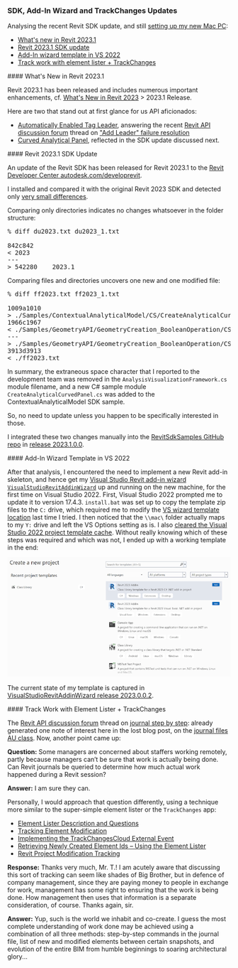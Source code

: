 <head>
<meta http-equiv="Content-Type" content="text/html; charset=utf-8">
<link rel="stylesheet" type="text/css" href="bc.css">
<script src="https://cdn.rawgit.com/google/code-prettify/master/loader/run_prettify.js" type="text/javascript"></script>
</head>

<!---

- /Users/jta/a/lib/revit/jeremy/diff_2023_2023_1.txt

twitter:

 the #RevitAPI @AutodeskAPS @AutodeskRevit #bim 

Analysing the recent Revit SDK update, and still setting up my new Mac PC
&ndash; Revit 2023.1 SDK update
&ndash; Add-In wizard template in VS 2022
&ndash; Track work with element lister + TrackChanges...

linkedin:

#bim #DynamoBim #AutodeskAPS #Revit #API #IFC #SDK #AI #VisualStudio #Autodesk #AEC #adsk

the [Revit API discussion forum](http://forums.autodesk.com/t5/revit-api-forum/bd-p/160) thread

<center>
<img src="img/" alt="" title="" width="600" height=""/>
<p style="font-size: 80%; font-style:italic"></p>
</center>

<pre class="code">
</pre>

-->

### SDK, Add-In Wizard and TrackChanges Updates

Analysing the recent Revit SDK update, and
still [setting up my new Mac PC](https://thebuildingcoder.typepad.com/blog/2022/12/exploring-arm-chatgpt-nairobi-and-the-tsp.html#11):

- [What's new in Revit 2023.1](#1)
- [Revit 2023.1 SDK update](#2)
- [Add-In wizard template in VS 2022](#3)
- [Track work with element lister + TrackChanges](#4)

####<a name="1"></a> What's New in Revit 2023.1

Revit 2023.1 has been released and includes numerous important enhancements, 
cf. [What's New in Revit 2023](https://help.autodesk.com/view/RVT/2023/ENU/?guid=GUID-C81929D7-02CB-4BF7-A637-9B98EC9EB38B) &gt; 2023.1 Release.

Here are two that stand out at first glance for us API aficionados:

- [Automatically Enabled Tag Leader](https://help.autodesk.com/view/RVT/2023/ENU/?guid=GUID-3451EA78-36B5-41CA-9577-76BD9CBC330D),
answering the recent [Revit API discussion forum](http://forums.autodesk.com/t5/revit-api-forum/bd-p/160) thread
on ["Add Leader" failure resolution](https://forums.autodesk.com/t5/revit-api-forum/quot-add-leader-quot-failure-resolution/td-p/11612092)
- [Curved Analytical Panel](https://help.autodesk.com/view/RVT/2023/ENU/?guid=GUID-0D839F7D-3B73-41C3-8134-3FDF40B793BB),
reflected in the SDK update discussed next.

####<a name="2"></a> Revit 2023.1 SDK Update

An update of the Revit SDK has been released for Revit 2023.1 to
the [Revit Developer Center autodesk.com/developrevit](https://www.autodesk.com/developer-network/platform-technologies/revit).

I installed and compared it with the original Revit 2023 SDK and detected
only [very small differences](zip/diff_2023_2023_1.txt).

Comparing only directories indicates no changes whatsoever in the folder structure:

<pre>
% diff du2023.txt du2023_1.txt

842c842
< 2023
---
> 542280	2023.1
</pre>

Comparing files and directories uncovers one new and one modified file:

<pre>
% diff ff2023.txt ff2023_1.txt

1009a1010
> ./Samples/ContextualAnalyticalModel/CS/CreateAnalyticalCurvedPanel.cs
1966c1967
< ./Samples/GeometryAPI/GeometryCreation_BooleanOperation/CS/AnalysisVisualizationFramework .cs
---
> ./Samples/GeometryAPI/GeometryCreation_BooleanOperation/CS/AnalysisVisualizationFramework.cs
3913d3913
< ./ff2023.txt
</pre>

In summary, the extraneous space character that I reported to the development team was removed in the `AnalysisVisualizationFramework.cs` module filename, and a new C# sample module `CreateAnalyticalCurvedPanel.cs` was added to the ContextualAnalyticalModel SDK sample.

So, no need to update unless you happen to be specifically interested in those.

I integrated these two changes manually into
the [RevitSdkSamples GitHub repo](https://github.com/jeremytammik/RevitSdkSamples)
in [release 2023.1.0.0](https://github.com/jeremytammik/RevitSdkSamples/releases/tag/2023.1.0.0).

####<a name="3"></a> Add-In Wizard Template in VS 2022

After that analysis, I encountered the need to implement a new Revit add-in skeleton, and hence get
my [Visual Studio Revit add-in wizard `VisualStudioRevitAddinWizard`](https://github.com/jeremytammik/VisualStudioRevitAddinWizard) up
and running on the new machine, for the first time on Visual Studio 2022.
First, Visual Studio 2022 prompted me to update it to version 17.4.3.
`install.bat` was set up to copy the template zip files to the `C:` drive, which required me to modify
the [VS wizard template location](https://thebuildingcoder.typepad.com/blog/2022/10/bim360-links-and-programming-add-ins.html#6) last
time I tried.
I then noticed that the `\\mac\` folder actually maps to my `Y:` drive and left the VS Options setting as is.
I also [cleared the Visual Studio 2022 project template cache](https://learn.microsoft.com/en-us/answers/questions/714454/location-of-visual-studio-2022-project-template-ca.html).
Without really knowing which of these steps was required and which was not, I ended up with a working template in the end:

<center>
<img src="img/vs_2022_rvt_addin_wiz.png" alt="Add-In Wizard Template in VS 2022 " title="Add-In Wizard Template in VS 2022" width="800" height=""/> <!-- 800 × 425 pixels -->
</center>

<!--
PS C:\Users\jta\Documents> mkdir "Visual Studio 2022\Templates\ProjectTemplates"
PS Y:\a\src\rvt\VisualStudioRevitAddinWizard> .\install.bat 2022
-->

The current state of my template is captured
in [VisualStudioRevitAddinWizard release 2023.0.0.2](https://github.com/jeremytammik/VisualStudioRevitAddinWizard/releases/tag/2023.0.0.2).

####<a name="4"></a> Track Work with Element Lister + TrackChanges

The [Revit API discussion forum](http://forums.autodesk.com/t5/revit-api-forum/bd-p/160) thread
on [journal step by step](https://forums.autodesk.com/t5/revit-api-forum/journal-step-by-step/m-p/11625744):
already generated one note of interest here in the lost blog post,
on the [journal files AU class](https://thebuildingcoder.typepad.com/blog/2023/01/cultureinfochanger-and-ironpython3.html#4).
Now, another point came up:

**Question:** Some managers are concerned about staffers working remotely, partly because managers can’t be sure that work is actually being done.
Can Revit journals be queried to determine how much actual work happened during a Revit session?

**Answer:** I am sure they can. 

Personally, I would approach that question differently, using a technique more similar to the super-simple element lister or the `TrackChanges` app:

<ul>
<li><a href="http://thebuildingcoder.typepad.com/blog/2014/09/debugging-and-maintaining-the-image-relationship.html#2"> Element Lister Description and Questions</a></li>
<li><a href="http://thebuildingcoder.typepad.com/blog/2016/01/tracking-element-modification.html">Tracking Element Modification</a></li>
<li><a href="http://thebuildingcoder.typepad.com/blog/2016/03/implementing-the-trackchangescloud-external-event.html">Implementing the TrackChangesCloud External Event</a></li>
<li><a href="http://thebuildingcoder.typepad.com/blog/2018/02/retrieving-newly-created-element-ids.html">Retrieving Newly Created Element Ids &ndash; Using the Element Lister</a></li>
<li><a href="https://thebuildingcoder.typepad.com/blog/2021/01/line-subcategory-filter-nw-and-modification-tracking.html#3">Revit Project Modification Tracking</a></li>
</ul>

**Response:** Thanks very much, Mr. T.!
I am acutely aware that discussing this sort of tracking can seem like shades of Big Brother, but in defence of company management, since they are paying money to people in exchange for work, management has some right to ensuring that the work is being done.
How management then uses that information is a separate consideration, of course.
Thanks again, sir.

**Answer:** Yup, such is the world we inhabit and co-create.
I guess the most complete understanding of work done may be achieved using a combination of all three methods:
step-by-step commands in the journal file, list of new and modified elements between certain snapshots, and evolution of the entire BIM from humble beginnings to soaring architectural glory...
